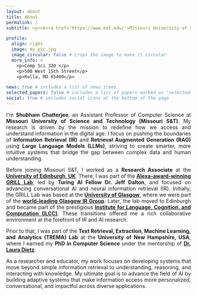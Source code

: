 ```yaml
---
layout: about
title: About
permalink: /
subtitle: <p><b><a href='https://www.mst.edu/'>Missouri University of Science and Technology, Rolla, Missouri, USA</a></b>.<br> <b>Assistant Professor of Computer Science</b> </p>

profile:
  align: right
  image: my_pic.jpg
  image_circular: false # crops the image to make it circular
  more_info: >
    <p>Comp Sci 320 </p>
    <p>500 West 15th Street</p>
    <p>Rolla, MO 65409</p>

news: true # includes a list of news items
selected_papers: false # includes a list of papers marked as "selected={true}"
social: true # includes social icons at the bottom of the page
---
```


<div style="text-align: justify;">

<p>
I'm <strong>Shubham Chatterjee</strong>, an Assistant Professor of Computer Science at <strong>Missouri University of Science and Technology (Missouri S&T)</strong>. My research is driven by the mission to redefine how we access and understand information in the digital age. I focus on pushing the boundaries of <strong>Information Retrieval (IR)</strong> and <strong>Retrieval Augmented Generation (RAG)</strong> using <strong>Large Language Models (LLMs)</strong>, striving to create smarter, more intuitive systems that bridge the gap between complex data and human understanding.
</p>

<p>
Before joining Missouri S&T, I worked as a <strong>Research Associate</strong> at the 
<a href="https://www.ed.ac.uk/" target="_blank"><strong>University of Edinburgh, UK</strong></a>. 
There, I was part of the 
<a href="https://grilllab.ai/" target="_blank"><strong>Alexa-award-winning GRILL Lab</strong></a>, 
led by <strong>Turing AI Fellow Dr. Jeff Dalton</strong>, and focused on advancing conversational AI and neural information retrieval (IR). 
Initially, the GRILL Lab was based at the 
<a href="https://www.gla.ac.uk/" target="_blank"><strong>University of Glasgow</strong></a>, 
where we were part of the 
<a href="https://www.gla.ac.uk/schools/computing/research/researchsections/ida-section/informationretrieval/" target="_blank">
<strong>world-leading Glasgow IR Group</strong></a>. 
Later, the lab moved to Edinburgh and became part of the prestigious 
<a href="https://web.inf.ed.ac.uk/ilcc" target="_blank">
<strong>Institute for Language, Cognition, and Computation (ILCC)</strong></a>. 
These transitions offered me a rich collaborative environment at the forefront of IR and AI research.
</p>

<p>
Prior to that, I was part of the <strong>Text Retrieval, Extraction, Machine Learning, and Analytics (TREMA) Lab</strong> at the 
<strong>University of New Hampshire, USA</strong>, where I earned my 
<strong>PhD in Computer Science</strong> under the mentorship of 
<a href="https://www.cs.unh.edu/~dietz/" target="_blank"><strong>Dr. Laura Dietz</strong></a>.
</p>

<p>
As a researcher and educator, my work focuses on developing systems that move beyond simple information retrieval to understanding, reasoning, and interacting with knowledge. My ultimate goal is to advance the field of AI by building adaptive systems that make information access more personalized, conversational, and impactful across diverse applications.
</p>
